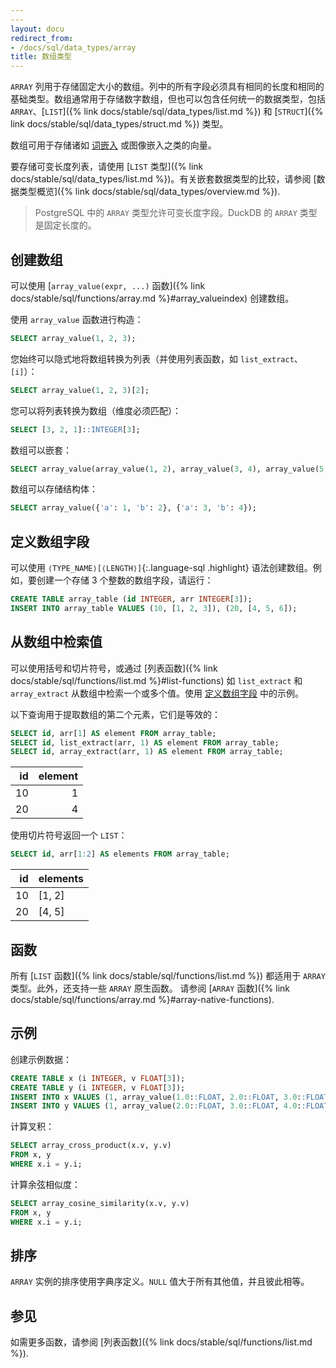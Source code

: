 ```yaml
---
---
layout: docu
redirect_from:
- /docs/sql/data_types/array
title: 数组类型
---
```


`ARRAY` 列用于存储固定大小的数组。列中的所有字段必须具有相同的长度和相同的基础类型。数组通常用于存储数字数组，但也可以包含任何统一的数据类型，包括 `ARRAY`、[`LIST`]({% link docs/stable/sql/data_types/list.md %}) 和 [`STRUCT`]({% link docs/stable/sql/data_types/struct.md %}) 类型。

数组可用于存储诸如 [词嵌入](https://en.wikipedia.org/wiki/Word_embedding) 或图像嵌入之类的向量。

要存储可变长度列表，请使用 [`LIST` 类型]({% link docs/stable/sql/data_types/list.md %})。有关嵌套数据类型的比较，请参阅 [数据类型概览]({% link docs/stable/sql/data_types/overview.md %}).

> PostgreSQL 中的 `ARRAY` 类型允许可变长度字段。DuckDB 的 `ARRAY` 类型是固定长度的。

## 创建数组

可以使用 [`array_value(expr, ...)` 函数]({% link docs/stable/sql/functions/array.md %}#array_valueindex) 创建数组。

使用 `array_value` 函数进行构造：

```sql
SELECT array_value(1, 2, 3);
```

您始终可以隐式地将数组转换为列表（并使用列表函数，如 `list_extract`、`[i]`）：

```sql
SELECT array_value(1, 2, 3)[2];
```

您可以将列表转换为数组（维度必须匹配）：

```sql
SELECT [3, 2, 1]::INTEGER[3];
```

数组可以嵌套：

```sql
SELECT array_value(array_value(1, 2), array_value(3, 4), array_value(5, 6));
```

数组可以存储结构体：

```sql
SELECT array_value({'a': 1, 'b': 2}, {'a': 3, 'b': 4});
```

## 定义数组字段

可以使用 `⟨TYPE_NAME⟩[⟨LENGTH⟩]`{:.language-sql .highlight} 语法创建数组。例如，要创建一个存储 3 个整数的数组字段，请运行：

```sql
CREATE TABLE array_table (id INTEGER, arr INTEGER[3]);
INSERT INTO array_table VALUES (10, [1, 2, 3]), (20, [4, 5, 6]);
```

## 从数组中检索值

可以使用括号和切片符号，或通过 [列表函数]({% link docs/stable/sql/functions/list.md %}#list-functions) 如 `list_extract` 和 `array_extract` 从数组中检索一个或多个值。使用 [定义数组字段](#defining-an-array-field) 中的示例。

以下查询用于提取数组的第二个元素，它们是等效的：

```sql
SELECT id, arr[1] AS element FROM array_table;
SELECT id, list_extract(arr, 1) AS element FROM array_table;
SELECT id, array_extract(arr, 1) AS element FROM array_table;
```

| id | element |
|---:|--------:|
| 10 | 1       |
| 20 | 4       |

使用切片符号返回一个 `LIST`：

```sql
SELECT id, arr[1:2] AS elements FROM array_table;
```

| id | elements |
|---:|----------|
| 10 | [1, 2]   |
| 20 | [4, 5]   |

## 函数

所有 [`LIST` 函数]({% link docs/stable/sql/functions/list.md %}) 都适用于 `ARRAY` 类型。此外，还支持一些 `ARRAY` 原生函数。
请参阅 [`ARRAY` 函数]({% link docs/stable/sql/functions/array.md %}#array-native-functions).

## 示例

创建示例数据：

```sql
CREATE TABLE x (i INTEGER, v FLOAT[3]);
CREATE TABLE y (i INTEGER, v FLOAT[3]);
INSERT INTO x VALUES (1, array_value(1.0::FLOAT, 2.0::FLOAT, 3.0::FLOAT));
INSERT INTO y VALUES (1, array_value(2.0::FLOAT, 3.0::FLOAT, 4.0::FLOAT));
```

计算叉积：

```sql
SELECT array_cross_product(x.v, y.v)
FROM x, y
WHERE x.i = y.i;
```

计算余弦相似度：

```sql
SELECT array_cosine_similarity(x.v, y.v)
FROM x, y
WHERE x.i = y.i;
```

## 排序

`ARRAY` 实例的排序使用字典序定义。`NULL` 值大于所有其他值，并且彼此相等。

## 参见

如需更多函数，请参阅 [列表函数]({% link docs/stable/sql/functions/list.md %}).